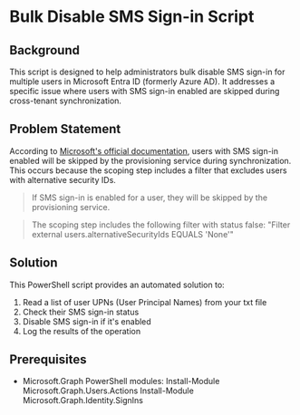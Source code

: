 # Bulk Disable SMS Sign-in Script

## Background

This script is designed to help administrators bulk disable SMS sign-in for multiple users in Microsoft Entra ID (formerly Azure AD). It addresses a specific issue where users with SMS sign-in enabled are skipped during cross-tenant synchronization.

## Problem Statement

According to [Microsoft's official documentation](https://learn.microsoft.com/en-us/entra/identity/multi-tenant-organizations/cross-tenant-synchronization-configure#symptom---users-are-skipped-because-sms-sign-in-is-enabled-on-the-user), users with SMS sign-in enabled will be skipped by the provisioning service during synchronization. This occurs because the scoping step includes a filter that excludes users with alternative security IDs.

> If SMS sign-in is enabled for a user, they will be skipped by the provisioning service.

> The scoping step includes the following filter with status false: "Filter external users.alternativeSecurityIds EQUALS 'None'"


## Solution

This PowerShell script provides an automated solution to:
1. Read a list of user UPNs (User Principal Names) from your txt file
2. Check their SMS sign-in status
3. Disable SMS sign-in if it's enabled
4. Log the results of the operation

## Prerequisites

- Microsoft.Graph PowerShell modules:
Install-Module Microsoft.Graph.Users.Actions
Install-Module Microsoft.Graph.Identity.SignIns
